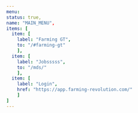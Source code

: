 ```yaml
---
menu: 
status: true,
name: "MAIN_MENU",
items: [
  item: [
    label: "Farming GT",
    to: "/#farming-gt"
    ],
  item: [
    label: "Jobsssss",
    to: "/mds/"
    ],
  item: [
    label: "Login",
    href: "https://app.farming-revolution.com/"
    ]
]
---
```

